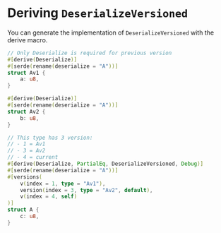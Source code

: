 # Deriving `DeserializeVersioned`

You can generate the implementation of `DeserializeVersioned` with the derive macro.

```rust
// Only Deserialize is required for previous version
#[derive(Deserialize)]
#[serde(rename(deserialize = "A"))]
struct Av1 {
    a: u8,
}

#[derive(Deserialize)]
#[serde(rename(deserialize = "A"))]
struct Av2 {
    b: u8,
}

// This type has 3 version:
// - 1 = Av1
// - 3 = Av2
// - 4 = current
#[derive(Deserialize, PartialEq, DeserializeVersioned, Debug)]
#[serde(rename(deserialize = "A"))]
#[versions(
    v(index = 1, type = "Av1"),
    version(index = 3, type = "Av2", default),
    v(index = 4, self)
)]
struct A {
    c: u8,
}
```
